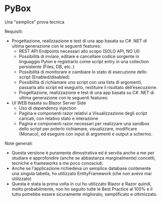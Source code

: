 # PyBox
Una "semplice" prova tecnica

Requisiti:
* Progettazione, realizzazione e test di una app basata su C# .NET di ultima generazione con le seguenti features:
  - REST API Endpoints necessari allo scopo (SOLO API, NO UI)
  - Possibilità di inviare, editare e cancellare codice sorgente in linguaggio Pyton e registrarlo come script entry in una collection persistente (Files, DB, etc..)
  - Possibilità di monitorare e cambiare lo stato di esecuzione dello script (Enabled/disabled)
  - Possibilità di richiamare uno script con una lista di argomenti, passarla allo script ed eseguirlo, restituire il risultato dell’esecuzione.
  - Progettazione, realizzazione e test di una app basata su C# .NET di ultima generazione con le seguenti features:
* UI WEB basata su Blazor Server Side
  - Uso di dependency injection
  - Pagina e componenti razor relativi a Visualizzazione degli script caricati, con relativo stato e interazione
  - Pagina e componenti razor necessari per realizzare una sandbox dello script per poterlo richiamare, visualizzare, modificare (Monaco), ed eseguire con input di argomenti e output a schermo.

Note generali:
  - Questa versione è puramente dimostrativa ed è servita anche a me per studiare e approfondire (anche se abbastanza marginalmente) concetti, tecniche e frameworks a me poco conosciuti.
  - Anche se l'applicazione richiedeva un semplice database contenente una singola tabella, ho utilizzato EntityFramework (che non avevo mai utilizzato)
  - Questa è stata la prima volta in cui ho utilizzato Blazor e Razor quindi, molto probabilmente, non ho seguito tutte le Best Practice al 100% e il tutto potrebbe essere sicuramente migliorato, semplificato e ottimizzato.
